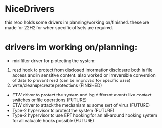 # NiceDrivers
this repo holds some drivers im planning/working on/finished. these are made for 22H2 for when specific offsets are required.

# drivers im working on/planning:
- minifilter driver for protecting the system:
1) read hook to protect from disclosed information disclosure both in file access and in sensitive content. also worked
   on irreversible conversion of data to prevent read (can be improved for specific uses)
2) write/cleanup/create protections (FINISHED)

- ETW driver to protect the system and log different events like context switches or file operations (FUTURE)
- ETW driver to attack the mechanism as some sort of virus (FUTURE)
- Type-2 hypervisor to protect the system (FUTURE)
- Type-2 hypervisor to use EPT hooking for an all-around hooking system for all valuable hooks possible (FUTURE)
